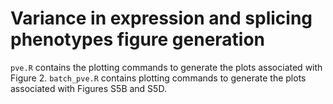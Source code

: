 # Variance in expression and splicing phenotypes figure generation

`pve.R` contains the plotting commands to generate the plots associated with Figure 2. `batch_pve.R` contains plotting commands to generate the plots associated with Figures S5B and S5D.
